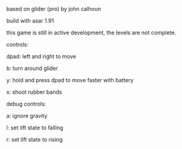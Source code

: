 based on glider (pro) by john calhoun

build with asar 1.91

this game is still in active development, the levels are not complete.

controls:

dpad: left and right to move

b: turn around glider

y: hold and press dpad to move faster with battery

x: shoot rubber bands

debug controls:

a: ignore gravity

l: set lift state to falling

r: set lift state to rising
